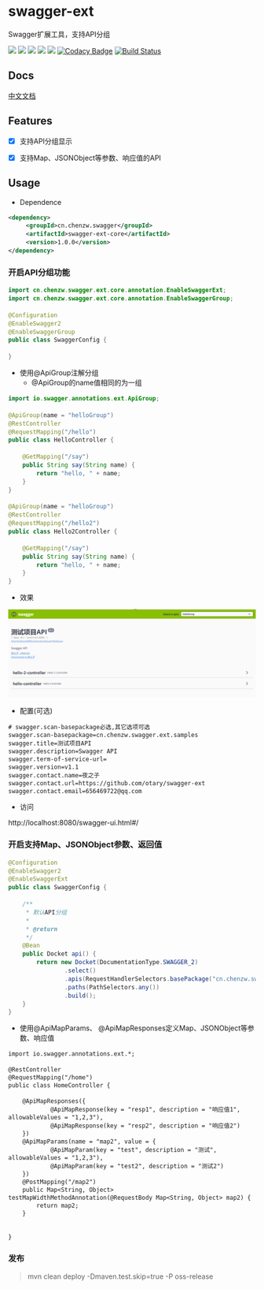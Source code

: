 # swagger-ext

Swagger扩展工具，支持API分组

![](https://img.shields.io/badge/springboot-2.1.5.RELEASE-brightgreen)
![](https://img.shields.io/badge/spring--framework-4.3.24.RELEASE-brightgreen)
![](https://img.shields.io/badge/jdk-1.8-green)
![](https://img.shields.io/badge/springfox--swagger2-2.9.2-brightgreen)
![](https://img.shields.io/badge/javassist-3.25.0--GA-brightgreen)
[![Codacy Badge](https://api.codacy.com/project/badge/Grade/fbaa198ef0ed46409d93384dfbb6643b)](https://www.codacy.com/manual/otary/sms-integration?utm_source=github.com&amp;utm_medium=referral&amp;utm_content=otary/sms-integration&amp;utm_campaign=Badge_Grade)
[![Build Status](https://travis-ci.org/otary/swagger-ext.svg?branch=master)](https://travis-ci.org/otary/swagger-ext)


## Docs

[中文文档](https://otary.github.io/swagger-ext/)

## Features

- [x] 支持API分组显示
- [x] 支持Map、JSONObject等参数、响应值的API


## Usage

- Dependence

``` xml
<dependency>
     <groupId>cn.chenzw.swagger</groupId>
     <artifactId>swagger-ext-core</artifactId>
     <version>1.0.0</version>
</dependency>
```

### 开启API分组功能

``` java
import cn.chenzw.swagger.ext.core.annotation.EnableSwaggerExt;
import cn.chenzw.swagger.ext.core.annotation.EnableSwaggerGroup;

@Configuration
@EnableSwagger2
@EnableSwaggerGroup
public class SwaggerConfig {

}
```

- 使用@ApiGroup注解分组
  - @ApiGroup的name值相同的为一组
  
``` java
import io.swagger.annotations.ext.ApiGroup;

@ApiGroup(name = "helloGroup")
@RestController
@RequestMapping("/hello")
public class HelloController {

    @GetMapping("/say")
    public String say(String name) {
        return "hello, " + name;
    }
}

@ApiGroup(name = "helloGroup")
@RestController
@RequestMapping("/hello2")
public class Hello2Controller {

    @GetMapping("/say")
    public String say(String name) {
        return "hello, " + name;
    }
}

```

- 效果

![](images/15b7c0c9.png)

- 配置(可选)

``` properties
# swagger.scan-basepackage必选,其它选项可选
swagger.scan-basepackage=cn.chenzw.swagger.ext.samples
swagger.title=测试项目API
swagger.description=Swagger API
swagger.term-of-service-url=
swagger.version=v1.1
swagger.contact.name=夜之子
swagger.contact.url=https://github.com/otary/swagger-ext
swagger.contact.email=656469722@qq.com
```

- 访问

http://localhost:8080/swagger-ui.html#/


### 开启支持Map、JSONObject参数、返回值


``` java
@Configuration
@EnableSwagger2
@EnableSwaggerExt
public class SwaggerConfig {

    /**
     * 默认API分组
     *
     * @return
     */
    @Bean
    public Docket api() {
        return new Docket(DocumentationType.SWAGGER_2)
                .select()
                .apis(RequestHandlerSelectors.basePackage("cn.chenzw.swagger.ext.springboot"))
                .paths(PathSelectors.any())
                .build();
    }
}
```

- 使用@ApiMapParams、 @ApiMapResponses定义Map、JSONObject等参数、响应值

```
import io.swagger.annotations.ext.*;

@RestController
@RequestMapping("/home")
public class HomeController {

    @ApiMapResponses({
            @ApiMapResponse(key = "resp1", description = "响应值1", allowableValues = "1,2,3"),
            @ApiMapResponse(key = "resp2", description = "响应值2")
    })
    @ApiMapParams(name = "map2", value = {
            @ApiMapParam(key = "test", description = "测试", allowableValues = "1,2,3"),
            @ApiMapParam(key = "test2", description = "测试2")
    })
    @PostMapping("/map2")
    public Map<String, Object> testMapWidthMethodAnnotation(@RequestBody Map<String, Object> map2) {
        return map2;
    }


}
```

### 发布

> mvn clean deploy -Dmaven.test.skip=true -P oss-release
